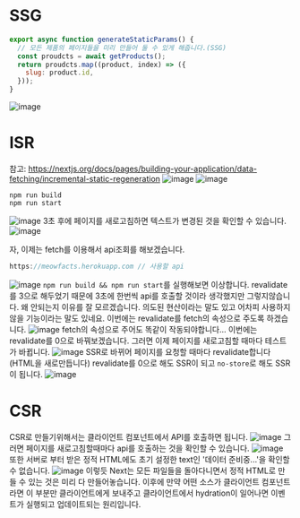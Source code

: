 
# SSG
```javascript
export async function generateStaticParams() {
  // 모든 제품의 페이지들을 미리 만들어 둘 수 있게 해줍니다.(SSG)
  const proudcts = await getProducts();
  return proudcts.map((product, index) => ({
    slug: product.id,
  }));
}
```
![image](https://github.com/jiyoon-lee/jiyoon-lee.github.io/assets/59562141/be7c0e23-12db-4554-8009-faefb9d4c18a)


# ISR
참고: https://nextjs.org/docs/pages/building-your-application/data-fetching/incremental-static-regeneration
![image](https://github.com/jiyoon-lee/jiyoon-lee.github.io/assets/59562141/b4b9d357-fbfa-4c6a-ba3f-1bb8edbaa148)
![image](https://github.com/jiyoon-lee/jiyoon-lee.github.io/assets/59562141/8badd5d9-47c1-49d4-a1a6-bd343bf5d6af)
```
npm run build
npm run start
```
![image](https://github.com/jiyoon-lee/jiyoon-lee.github.io/assets/59562141/248c9bbc-5ed3-4484-a3b4-dca88b5add78)
3초 후에 페이지를 새로고침하면 텍스트가 변경된 것을 확인할 수 있습니다.
![image](https://github.com/jiyoon-lee/jiyoon-lee.github.io/assets/59562141/1b72082a-e152-4572-a88c-6b481a7ad354)

자, 이제는 fetch를 이용해서 api조회를 해보겠습니다.
```javascript
https://meowfacts.herokuapp.com // 사용할 api
```
![image](https://github.com/jiyoon-lee/jiyoon-lee.github.io/assets/59562141/70e3618e-99dc-4257-a0b2-917e0f1e43ab)
`npm run build && npm run start`를 실행해보면 이상합니다. revalidate를 3으로 해두었기 때문에 3초에 한번씩 api를 호출할 것이라 생각했지만
그렇지않습니다. 왜 안되는지 이유를 잘 모르겠습니다. 의도된 현산이라는 말도 있고 어차피 사용하지않을 기능이라는 말도 있네요.
이번에는 revalidate를 fetch의 속성으로 주도록 하겠습니다.
![image](https://github.com/jiyoon-lee/jiyoon-lee.github.io/assets/59562141/1a18e627-1dc5-4ac2-89b1-cb6a4ea7c783)
fetch의 속성으로 주어도 똑같이 작동되야합니다...
이번에는 revalidate를 0으로 바꿔보겠습니다. 그러면 이제 페이지를 새로고침할 때마다 테스트가 바뀝니다.
![image](https://github.com/jiyoon-lee/jiyoon-lee.github.io/assets/59562141/350c930b-577b-4d4e-871c-ced78d4c7f43)
SSR로 바뀌어 페이지를 요청할 때마다 revalidate합니다(HTML을 새로만듭니다)
revalidate를 0으로 해도 SSR이 되고 `no-store`로 해도 SSR이 됩니다.
![image](https://github.com/jiyoon-lee/jiyoon-lee.github.io/assets/59562141/2ea6de5a-2d40-4a77-bc1b-57e813e25475)


# CSR
CSR로 만들기위해서는 클라이언트 컴포넌트에서 API를 호출하면 됩니다.
![image](https://github.com/jiyoon-lee/jiyoon-lee.github.io/assets/59562141/51884c6e-679a-45ff-9ced-38a1e027b008)
그러면 페이지를 새로고침할때마다 api를 호출하는 것을 확인할 수 있습니다.
![image](https://github.com/jiyoon-lee/jiyoon-lee.github.io/assets/59562141/32833dd3-ad60-441f-a969-d7901026d748)
또한 서버로 부터 받은 정적 HTML에도 초기 설정한 text인 '데이터 준비중...'을 확인할 수 없습니다.
![image](https://github.com/jiyoon-lee/jiyoon-lee.github.io/assets/59562141/aaf59e6a-a7e9-4d8b-88a5-bfc63c7d3235)
이렇듯 Next는 모든 파일들을 돌아다니면서 정적 HTML로 만들 수 있는 것은 미리 다 만들어놓습니다.
이후에 만약 어떤 소스가 클라이언트 컴포넌트라면 이 부분만 클라이언트에게 보내주고 클라이언트에서 hydration이 일어나면 이벤트가 실행되고 업데이트되는 원리입니다.
